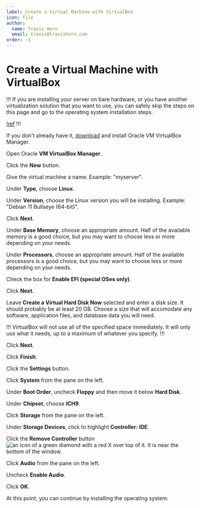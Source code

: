 ```yaml
---
label: Create a Virtual Machine with VirtualBox
icon: file
author:
  name: Travis Horn
  email: travis@travishorn.com
order: -1
---
```


# Create a Virtual Machine with VirtualBox

!!!
If you are installing your server on bare hardware, or you have another
virtualization solution that you want to use, you can safely skip the steps on
this page and go to the operating system installation steps.

[!ref](/02-debian.md)
!!!

If you don't already have it,
[download](https://www.virtualbox.org/wiki/Downloads) and install Oracle VM
VirtualBox Manager.

Open Oracle **VM VirtualBox Manager**.

Click the **New** button.

Give the virtual machine a name. Example: "myserver".

Under **Type**, choose **Linux**.

Under **Version**, choose the Linux version you will be installing. Example:
"Debian 11 Bullseye (64-bit)".

Click **Next**.

Under **Base Memory**, choose an appropriate amount. Half of the available
memory is a good choice, but you may want to choose less or more depending on
your needs.

Under **Processors**, choose an appropriate amount. Half of the available
processors is a good choice, but you may want to choose less or more depending
on your needs.

Check the box for **Enable EFI (special OSes only)**.

Click **Next**.

Leave **Create a Virtual Hard Disk Now** selected and enter a disk size. It
should probably be at least 20 GB. Choose a size that will accomodate any
software, application files, and database data you will need.

!!!
VirtualBox will not use all of the specified space immediately. It will only use
what it needs, up to a maximum of whatever you specify.
!!!

Click **Next**.

Click **Finish**.

Click the **Settings** button.

Click **System** from the pane on the left.

Under **Boot Order**, uncheck **Floppy** and then move it below **Hard Disk**.

Under **Chipset**, choose **ICH9**.

Click **Storage** from the pane on the left.

Under **Storage Devices**, click to highlight **Controller: IDE**.

Click the **Remove Controller** button ![an icon of a green diamond with a red X
over top of it](/images/virtualbox-remove-controller-button.png). It is near the
bottom of the window.

Click **Audio** from the pane on the left.

Uncheck **Enable Audio**.

Click **OK**.

At this point, you can continue by installing the operating system.
